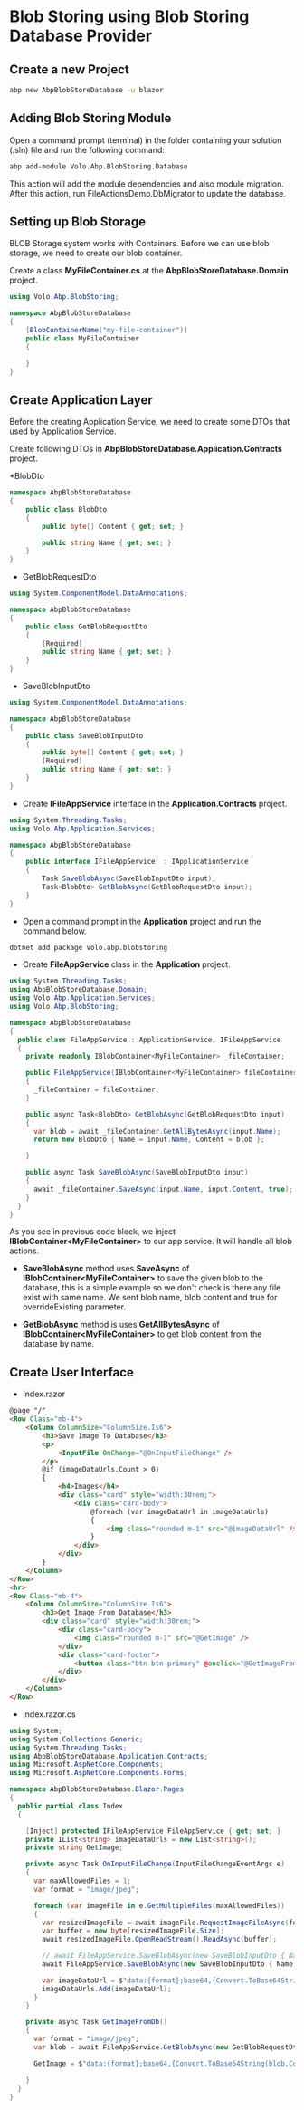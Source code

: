 # Blob Storing using Blob Storing Database Provider

## Create a new Project

```bash
abp new AbpBlobStoreDatabase -u blazor
```

## Adding Blob Storing Module

Open a command prompt (terminal) in the folder containing your solution (.sln) file and run the following command:

```bash
abp add-module Volo.Abp.BlobStoring.Database
```

This action will add the module dependencies and also module migration. After this action, run FileActionsDemo.DbMigrator to update the database.

## Setting up Blob Storage

BLOB Storage system works with Containers. Before we can use blob storage, we need to create our blob container.

Create a class  **MyFileContainer.cs** at the **AbpBlobStoreDatabase.Domain** project.

```csharp
using Volo.Abp.BlobStoring;

namespace AbpBlobStoreDatabase
{
    [BlobContainerName("my-file-container")]
    public class MyFileContainer
    {

    }
}
```

## Create Application Layer

Before the creating Application Service, we need to create some DTOs that used by Application Service.

Create following DTOs in **AbpBlobStoreDatabase.Application.Contracts** project.

*BlobDto

```csharp
namespace AbpBlobStoreDatabase
{
    public class BlobDto
    {
        public byte[] Content { get; set; }

        public string Name { get; set; }
    }
}
```

* GetBlobRequestDto

```csharp
using System.ComponentModel.DataAnnotations;

namespace AbpBlobStoreDatabase
{
    public class GetBlobRequestDto
    {
        [Required]
        public string Name { get; set; } 
    }
}
```

* SaveBlobInputDto

```csharp
using System.ComponentModel.DataAnnotations;

namespace AbpBlobStoreDatabase
{
    public class SaveBlobInputDto
    {
        public byte[] Content { get; set; }
        [Required] 
        public string Name { get; set; }
    }
}
```

* Create **IFileAppService** interface in the **Application.Contracts** project.

```csharp
using System.Threading.Tasks;
using Volo.Abp.Application.Services;

namespace AbpBlobStoreDatabase
{
    public interface IFileAppService  : IApplicationService
    {
        Task SaveBlobAsync(SaveBlobInputDto input);
        Task<BlobDto> GetBlobAsync(GetBlobRequestDto input);
    }
}
```

* Open a command prompt in the **Application** project and run the command below.
  
```bash
dotnet add package volo.abp.blobstoring
```

* Create **FileAppService** class in the **Application** project.

```csharp
using System.Threading.Tasks;
using AbpBlobStoreDatabase.Domain;
using Volo.Abp.Application.Services;
using Volo.Abp.BlobStoring;

namespace AbpBlobStoreDatabase
{
  public class FileAppService : ApplicationService, IFileAppService
  {
    private readonly IBlobContainer<MyFileContainer> _fileContainer;

    public FileAppService(IBlobContainer<MyFileContainer> fileContainer)
    {
      _fileContainer = fileContainer;
    }

    public async Task<BlobDto> GetBlobAsync(GetBlobRequestDto input)
    {
      var blob = await _fileContainer.GetAllBytesAsync(input.Name);
      return new BlobDto { Name = input.Name, Content = blob };

    }

    public async Task SaveBlobAsync(SaveBlobInputDto input)
    {
      await _fileContainer.SaveAsync(input.Name, input.Content, true);
    }
  }
}
```

As you see in previous code block, we inject **IBlobContainer\<MyFileContainer\>** to our app service. It will handle all blob actions.

* **SaveBlobAsync** method uses **SaveAsync** of **IBlobContainer\<MyFileContainer\>** to save the given blob to the database, this is a simple example so we don't check is there any file exist with same name. We sent blob name, blob content and true for overrideExisting parameter.

* **GetBlobAsync** method is uses **GetAllBytesAsync** of **IBlobContainer\<MyFileContainer\>** to get blob content from the database by name.

## Create User Interface

* Index.razor

```html
@page "/"
<Row Class="mb-4">
    <Column ColumnSize="ColumnSize.Is6">
        <h3>Save Image To Database</h3>
        <p>
            <InputFile OnChange="@OnInputFileChange" />
        </p>
        @if (imageDataUrls.Count > 0)
        {
            <h4>Images</h4>
            <div class="card" style="width:30rem;">
                <div class="card-body">
                    @foreach (var imageDataUrl in imageDataUrls)
                    {
                        <img class="rounded m-1" src="@imageDataUrl" />
                    }
                </div>
            </div>
        }
    </Column>
</Row>
<hr>
<Row Class="mb-4">
    <Column ColumnSize="ColumnSize.Is6">
        <h3>Get Image From Database</h3>
        <div class="card" style="width:30rem;">
            <div class="card-body">
                <img class="rounded m-1" src="@GetImage" />
            </div>
            <div class="card-footer">
                <button class="btn btn-primary" @onclick="@GetImageFromDb">GetImage</button>
            </div>
        </div>
    </Column>
</Row>
```

* Index.razor.cs

```csharp
using System;
using System.Collections.Generic;
using System.Threading.Tasks;
using AbpBlobStoreDatabase.Application.Contracts;
using Microsoft.AspNetCore.Components;
using Microsoft.AspNetCore.Components.Forms;

namespace AbpBlobStoreDatabase.Blazor.Pages
{
  public partial class Index
  {

    [Inject] protected IFileAppService FileAppService { get; set; }
    private IList<string> imageDataUrls = new List<string>();
    private string GetImage;

    private async Task OnInputFileChange(InputFileChangeEventArgs e)
    {
      var maxAllowedFiles = 1;
      var format = "image/jpeg";

      foreach (var imageFile in e.GetMultipleFiles(maxAllowedFiles))
      {
        var resizedImageFile = await imageFile.RequestImageFileAsync(format, 100, 100);
        var buffer = new byte[resizedImageFile.Size];
        await resizedImageFile.OpenReadStream().ReadAsync(buffer);

        // await FileAppService.SaveBlobAsync(new SaveBlobInputDto { Name = imageFile.Name, Content = buffer });
        await FileAppService.SaveBlobAsync(new SaveBlobInputDto { Name = "MyImageNme.jpeg", Content = buffer });

        var imageDataUrl = $"data:{format};base64,{Convert.ToBase64String(buffer)}";
        imageDataUrls.Add(imageDataUrl);
      }
    }

    private async Task GetImageFromDb()
    {
      var format = "image/jpeg";
      var blob = await FileAppService.GetBlobAsync(new GetBlobRequestDto { Name = "MyImageNme.jpeg" });

      GetImage = $"data:{format};base64,{Convert.ToBase64String(blob.Content)}";

    }
  }
}
```
